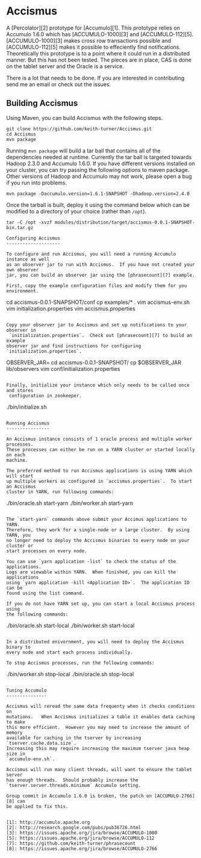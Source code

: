 Accismus
========

A [Percolator][2] prototype  for [Accumulo][1].  This prototype relies on 
Accumulo 1.6.0 which has [ACCUMULO-1000][3] and [ACCUMULO-112][5].
[ACCUMULO-1000][3] makes cross row transactions possible and  [ACCUMULO-112][5]
makes it possible to effeciently find notifications.  Theoretically this
prototype is to a point where it could run in a distributed manner.  But this
has not been tested.  The pieces are in place, CAS is done on the tablet server
and the Oracle is a service.  

There is a lot that needs to be done.  If you are interested in contributing
send me an email or check out the issues.

Building Accismus
-----------------

Using Maven, you can build Accismus with the following steps.

```
git clone https://github.com/keith-turner/Accismus.git
cd Accismus
mvn package
```

Running `mvn package` will build a tar ball that contains all of the
dependencies needed at runtime.  Currently the tar ball is targeted towards
Hadoop 2.3.0 and Accumulo 1.6.0.  If you have different versions installed on
your cluster, you can try passing the following options to maven package.
Other versions of Hadoop and Accumulo may not work, please open a bug if you
run into problems.

```
mvn package -Daccumulo.version=1.6.1-SNAPSHOT -Dhadoop.version=2.4.0
```

Once the tarball is built, deploy it using the command below which can be modified
to a directory of your choice (rather than `/opt`).

```
tar -C /opt -xvzf modules/distribution/target/accismus-0.0.1-SNAPSHOT-bin.tar.gz

Configuring Accismus
--------------------

To configure and run Accismus, you will need a running Accumulo instance as well 
as an observer jar to run with Accismus.  If you have not created your own observer
jar, you can build an observer jar using the [phrasecount][7] example.

First, copy the example configuration files and modify them for you environment.

```
cd accismus-0.0.1-SNAPSHOT/conf
cp examples/* .
vim accismus-env.sh
vim initialization.properties
vim accismus.properties
```

Copy your observer jar to Accismus and set up notifications to your observer in
 `initialization.properties`.  Check out [phrasecount][7] to build an example
observer jar and find instructions for configuring `initialization.properties`.

```
OBSERVER_JAR=<location of observer jar>
cd accismus-0.0.1-SNAPSHOT/
cp $OBSERVER_JAR lib/observers
vim conf/initialization.properties
```

Finally, initialize your instance which only needs to be called once and stores
 configuration in zookeeper.

```
./bin/initialize.sh
```

Running Accismus
----------------

An Accismus instance consists of 1 oracle process and multiple worker processes.
These processes can either be run on a YARN cluster or started locally on each
machine.

The preferred method to run Accismus applications is using YARN which will start
up multiple workers as configured in `accismus.properties`.  To start an Accismus
cluster in YARN, run following commands:

```
./bin/oracle.sh start-yarn
./bin/worker.sh start-yarn
```

The `start-yarn` commands above submit your Accimus applications to YARN.  
Therefore, they work for a single-node or a large cluster.  By using YARN, you 
no longer need to deploy the Accismus binaries to every node on your cluster or 
start processes on every node.

You can use `yarn application -list` to check the status of the applications. 
Logs are viewable within YARN.  When finished, you can kill the applications
using `yarn application -kill <Application ID>`.  The application ID can be
found using the list command.

If you do not have YARN set up, you can start a local Accismus process using
the following commands:

```
./bin/oracle.sh start-local
./bin/worker.sh start-local
```

In a distributed enivornment, you will need to deploy the Accismus binary to 
every node and start each process individually.

To stop Accismus processes, run the following commands:

```
./bin/worker.sh stop-local
./bin/oracle.sh stop-local
```

Tuning Accumulo
---------------

Accismus will reread the same data frequenty when it checks conditions on
mutations.   When Accismus initializes a table it enables data caching to make
this more efficient.  However you may need to increase the amount of memory
available for caching in the tserver by increasing `tserver.cache.data.size`.
Increasing this may require increasing the maximum tserver java heap size in
`accumulo-env.sh`.  

Accismus will run many client threads, will want to ensure the tablet server
has enough threads.  Should probably increase the
`tserver.server.threads.minimum` Accumulo setting.

Group commit in Accumulo 1.6.0 is broken, the patch on [ACCUMULO-2766][8] can
be applied to fix this.  


[1]: http://accumulo.apache.org
[2]: http://research.google.com/pubs/pub36726.html
[3]: https://issues.apache.org/jira/browse/ACCUMULO-1000
[5]: https://issues.apache.org/jira/browse/ACCUMULO-112
[7]: https://github.com/keith-turner/phrasecount
[8]: https://issues.apache.org/jira/browse/ACCUMULO-2766

